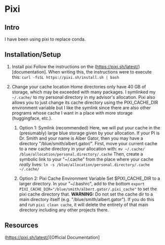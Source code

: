 # Pixi

## Intro
I have been using pixi to replace conda.

## Installation/Setup

1. Install pixi
Follow the instructions on the (https://pixi.sh/latest/)[documentation].
When writing this, the instructions were to execute this: `curl -fsSL https://pixi.sh/install.sh | bash`

2. Change your cache location
Home directories only have 40 GB of storage, which may be exceeded with many packages.
I symlinked my `~/.cache/` to my personal directory in my advisor's allocation.
Pixi also allows you to just change its cache directory using the PIXI_CACHE_DIR environment variable but I like the symlink since there are also other programs whose cache I want in a place with more storage (huggingface, etc.).

    1. Option 1: Symlink (recommended)
    Here, we will put your cache in the (presumably) large blue storage given by your allocation.
    If your PI is Dr. Smith and your name is Alber Gator, then you may have a directory "/blue/smith/albert.gator/".
    First, move your current cache to a new cache directory in your allocation with:
    `mv ~/.cache/ /blue/allocation/personal.directory/.cache`
    Then, create a symbolic link to your "~/.cache" from the place where your cache *really* lives:
    `ln -s /blue/allocation/personal.directory/.cache ~/.cache/`

    2. Option 2: Pixi Cache Environment Variable
    Set $PIXI_CACHE_DIR to a larger directory.
    In your "~/.bashrc", add to the bottom `export PIXI_CACHE_DIR="/blue/smith/albert.gator/.pixi_cache"` to set the pixi cache directory that.
    **WARNING:** Do not set the cache dir to a main directory itself (e.g. "/blue/smith/albert.gator"). If you do this and run `pixi clean cache`, it will delete the entirety of that main directory including any other projects there.

## Resources

(https://pixi.sh/latest/)[Official Documentation]
